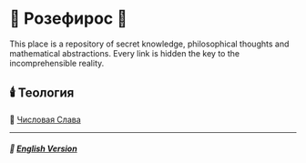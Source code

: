 # 🌹 Розефирос 🌹
This place is a repository of secret knowledge, philosophical thoughts and mathematical abstractions. Every link is hidden the key to the incomprehensible reality.
## 🕯️ Теология
🧮 [Числовая Слава](numericalglory.md)
***
##### 🗽 [English Version](index.md)
